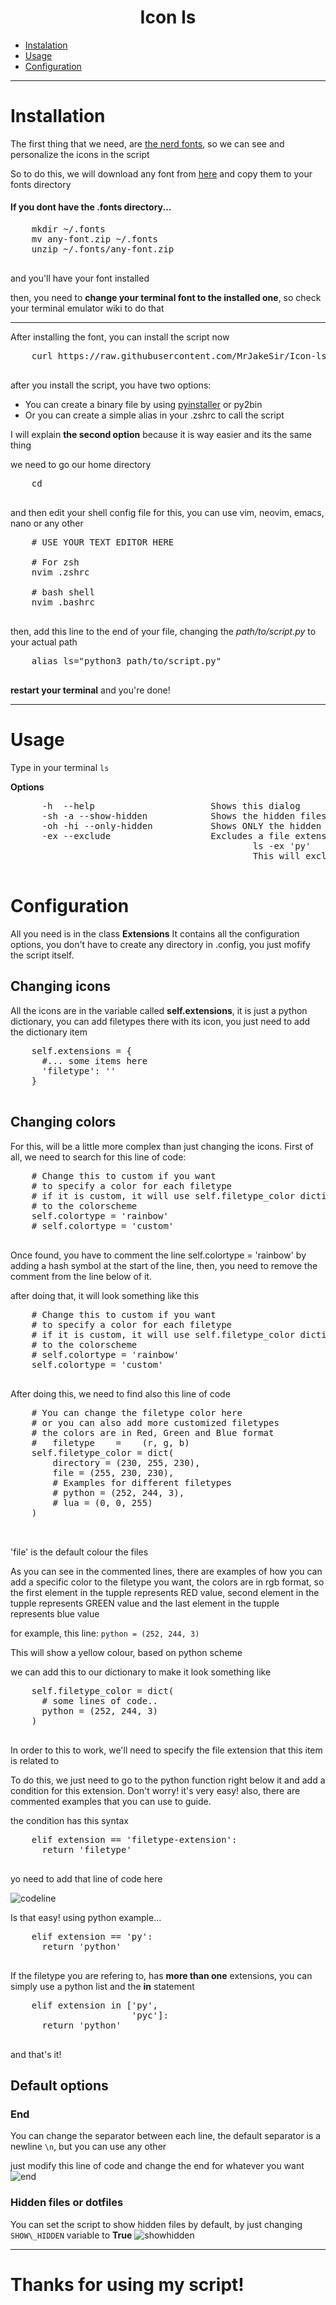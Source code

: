 <div align="center">
  <h1>Icon ls</h1>
</div>

<div>
  <p>
    <ul>
      <li><a href="#installation">Instalation</a></li>
      <li><a href="#usage">Usage</a></li>
      <li><a href="#config">Configuration</a></li>
    </ul>
  </p>
</div>

-----

<div>
  <h1 id="installation">Installation</h1>
  
  <p>
    The first thing that we need, are <a href="https://nerdfonts.com" target="blank_">the nerd fonts</a>, so we can see and personalize the icons in the script <br>
  
  So to do this, we will download any font from <a href="https://nerdfonts.com/font-downloads" target='blank_'>here</a> and copy them to your fonts directory

  <h4>If you dont have the .fonts directory...</h4>
  <pre>
    mkdir ~/.fonts
    mv any-font.zip ~/.fonts
    unzip ~/.fonts/any-font.zip
  </pre>

  and you'll have your font installed

  then, you need to <b>change your terminal font to the installed one</b>, so check your terminal emulator wiki to do that

  <hr>
  
  After installing the font, you can install the script now
  <pre>
    curl https://raw.githubusercontent.com/MrJakeSir/Icon-ls/master/ls.py -o path/to/script
  </pre>

  after you install the script, you have two options:

  <ul>
    <li>You can create a binary file by using <a href="https://www.pyinstaller.org/">pyinstaller</a> or py2bin</li>
    <li>Or you can create a simple alias in your .zshrc to call the script</li>
  </ul>

  I will explain <b>the second option</b> because it is way easier and its the same thing
  
  we need to go our home directory
  <pre>
    cd
  </pre>
  
  and then edit your shell config file
  for this, you can use vim, neovim, emacs, nano or any other
  
  <pre>
    # USE YOUR TEXT EDITOR HERE
    
    # For zsh
    nvim .zshrc

    # bash shell
    nvim .bashrc
  </pre>
  
  then, add this line to the end of your file, changing the <i>path/to/script.py</i> to your actual path 
  
  <pre>
    alias ls="python3 path/to/script.py"
  </pre>
  
  <b>restart your terminal</b> and you're done!
  

  </p>

</div>

-----

<div>
  <h1 id="usage">Usage</h1>
  <p>
  Type in your terminal 
  <code>ls</code>
  
  <b>Options</b>
  <pre>
      -h  --help                      Shows this dialog
      -sh -a --show-hidden            Shows the hidden files
      -oh -hi --only-hidden           Shows ONLY the hidden files
      -ex --exclude                   Excludes a file extension, for example:
                                              ls -ex 'py'
                                              This will exclude all the python files
  </pre>


  </p>
</div>


<div>
  <h1 id="config">Configuration</h1>
  <p>
  All you need is in the class <b>Extensions</b>
  It contains all the configuration options, you don't have to 
  create any directory in .config, you just mofify the script itself.

  <h2>Changing icons</h2>
  All the icons are in the variable called <b>self.extensions</b>, 
  it is just a python dictionary, you can add filetypes there with its icon,
  you just need to add the dictionary item

  <pre>
    self.extensions = {
      #... some items here
      'filetype': '<icon>'
    }
  </pre>

  <h2>Changing colors</h2>
  For this, will be a little more complex than just changing the icons.
  First of all, we need to search for this line of code:
  <pre>
    # Change this to custom if you want                                                                                                                                                       
    # to specify a color for each filetype
    # if it is custom, it will use self.filetype_color dictionary
    # to the colorscheme                                                                                                                                                                      
    self.colortype = 'rainbow'
    # self.colortype = 'custom'  
  </pre>
  
  Once found, you have to comment the line self.colortype = 'rainbow'
  by adding a hash symbol at the start of the line, then, you need to
  remove the comment from the line below of it.

  after doing that, it will look something like this
  <pre>
    # Change this to custom if you want                                                                                                                                                       
    # to specify a color for each filetype
    # if it is custom, it will use self.filetype_color dictionary                                                                                                                             
    # to the colorscheme                                                                                                                                                                      
    # self.colortype = 'rainbow'
    self.colortype = 'custom'
  </pre>

  After doing this, we need to find also this line of code
  
  <pre>
    # You can change the filetype color here
    # or you can also add more customized filetypes
    # the colors are in Red, Green and Blue format
    #   filetype    =    (r, g, b)
    self.filetype_color = dict(
        directory = (230, 255, 230),
        file = (255, 230, 230),
        # Examples for different filetypes
        # python = (252, 244, 3),
        # lua = (0, 0, 255)
    )

  </pre>
  
  'file' is the default colour the files

  As you can see in the commented lines, there are examples of 
  how you can add a specific color to the filetype you want, the
  colors are in rgb format, so the first element in the tupple represents
  RED value, second element in the tupple represents GREEN value and the 
  last element in the tupple represents blue value
  
  for example, this line: 
  <code>python = (252, 244, 3) </code>
  <br>
  
  This will show a yellow colour, based on python scheme

  we can add this to our dictionary to make it look something like 
  <pre>
    self.filetype_color = dict(
      # some lines of code..
      python = (252, 244, 3)
    )
  </pre>

  In order to this to work, we'll need to specify the file extension that this item is related to

  To do this, we just need to go to the python function right below it and add a condition for this
  extension. Don't worry! it's very easy! also, there are commented examples that you can use to guide.
  
  the condition has this syntax
  <pre>
    elif extension == 'filetype-extension':
      return 'filetype'
  </pre>
  
  yo need to add that line of code here

  <img src="https://media.discordapp.net/attachments/862479155022659604/875953641855545424/unknown.png?width=696&height=454" alt="codeline">

  Is that easy! using python example...
  <pre>
    elif extension == 'py':
      return 'python'
  </pre>
  
  If the filetype you are refering to, has <b>more than one</b> extensions, you can
  simply use a python list and the <b>in</b> statement

  <pre>
    elif extension in ['py',
                       'pyc']:
      return 'python'
  </pre>
  
  and that's it!

  <h2>Default options</h2>
  <h3>End</h3>
  You can change the separator between each line, the default separator is
  a newline <code>\n</code>, but you can use any other 
  
  just modify this line of code and change the end for whatever you want
  <img src="https://media.discordapp.net/attachments/862479155022659604/875956033716092938/unknown.png?width=488&height=259" alt="end">
  
  <h3>Hidden files or dotfiles</h3>
  You can set the script to show hidden files by default,
  by just changing <code>SHOW\_HIDDEN</code> variable to <b>True</b>
  <img src="https://media.discordapp.net/attachments/862479155022659604/875956540383854592/unknown.png?width=337&height=120" alt="showhidden">
  
  </p>
</div>

-----

<div>
  <h1>Thanks for using my script!</h1>
</div>

